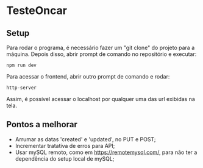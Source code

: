 # TesteOncar
## Setup
Para rodar o programa, é necessário fazer um "git clone" do projeto para a máquina. Depois disso, abrir prompt de comando no repositório e executar: 
```
npm run dev
```
Para acessar o frontend, abrir outro prompt de comando e rodar:
```
http-server
```
Assim, é possível acessar o localhost por qualquer uma das url exibidas na tela.

## Pontos a melhorar
- Arrumar as datas 'created' e 'updated', no PUT e POST;
- Incrementar tratativa de erros para API;
- Usar mySQL remoto, como em https://remotemysql.com/, para não ter a dependência do setup local de mySQL;